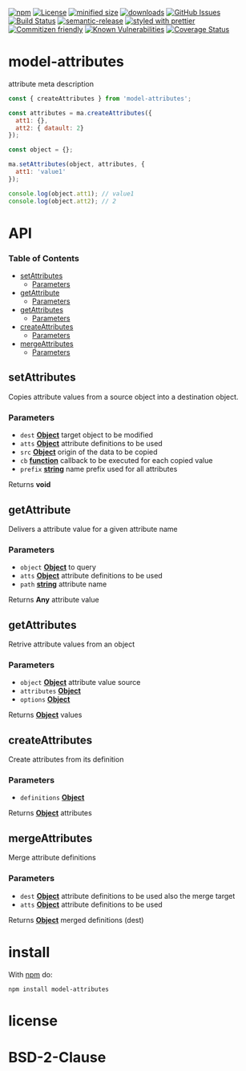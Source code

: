 [![npm](https://img.shields.io/npm/v/model-attributes.svg)](https://www.npmjs.com/package/model-attributes)
[![License](https://img.shields.io/badge/License-BSD%203--Clause-blue.svg)](https://opensource.org/licenses/BSD-3-Clause)
[![minified size](https://badgen.net/bundlephobia/min/model-attributes)](https://bundlephobia.com/result?p=model-attributes)
[![downloads](http://img.shields.io/npm/dm/model-attributes.svg?style=flat-square)](https://npmjs.org/package/model-attributes)
[![GitHub Issues](https://img.shields.io/github/issues/arlac77/model-attributes.svg?style=flat-square)](https://github.com/arlac77/model-attributes/issues)
[![Build Status](https://travis-ci.com/arlac77/model-attributes.svg?branch=master)](https://travis-ci.com/arlac77/model-attributes)
[![semantic-release](https://img.shields.io/badge/%20%20%F0%9F%93%A6%F0%9F%9A%80-semantic--release-e10079.svg)](https://github.com/arlac77/model-attributes.git)
[![styled with prettier](https://img.shields.io/badge/styled_with-prettier-ff69b4.svg)](https://github.com/prettier/prettier)
[![Commitizen friendly](https://img.shields.io/badge/commitizen-friendly-brightgreen.svg)](http://commitizen.github.io/cz-cli/)
[![Known Vulnerabilities](https://snyk.io/test/github/arlac77/model-attributes/badge.svg)](https://snyk.io/test/github/arlac77/model-attributes)
[![Coverage Status](https://coveralls.io/repos/arlac77/model-attributes/badge.svg)](https://coveralls.io/r/arlac77/model-attributes)

# model-attributes

attribute meta description

<!-- skip-example -->

```javascript
const { createAttributes } from 'model-attributes';

const attributes = ma.createAttributes({
  att1: {},
  att2: { datault: 2}
});

const object = {};

ma.setAttributes(object, attributes, {
  att1: 'value1'
});

console.log(object.att1); // value1
console.log(object.att2); // 2
```

# API

<!-- Generated by documentation.js. Update this documentation by updating the source code. -->

### Table of Contents

-   [setAttributes](#setattributes)
    -   [Parameters](#parameters)
-   [getAttribute](#getattribute)
    -   [Parameters](#parameters-1)
-   [getAttributes](#getattributes)
    -   [Parameters](#parameters-2)
-   [createAttributes](#createattributes)
    -   [Parameters](#parameters-3)
-   [mergeAttributes](#mergeattributes)
    -   [Parameters](#parameters-4)

## setAttributes

Copies attribute values from a source object into a destination object.

### Parameters

-   `dest` **[Object](https://developer.mozilla.org/docs/Web/JavaScript/Reference/Global_Objects/Object)** target object to be modified
-   `atts` **[Object](https://developer.mozilla.org/docs/Web/JavaScript/Reference/Global_Objects/Object)** attribute definitions to be used
-   `src` **[Object](https://developer.mozilla.org/docs/Web/JavaScript/Reference/Global_Objects/Object)** origin of the data to be copied
-   `cb` **[function](https://developer.mozilla.org/docs/Web/JavaScript/Reference/Statements/function)** callback to be executed for each copied value
-   `prefix` **[string](https://developer.mozilla.org/docs/Web/JavaScript/Reference/Global_Objects/String)** name prefix used for all attributes

Returns **void** 

## getAttribute

Delivers a attribute value for a given attribute name

### Parameters

-   `object` **[Object](https://developer.mozilla.org/docs/Web/JavaScript/Reference/Global_Objects/Object)** to query
-   `atts` **[Object](https://developer.mozilla.org/docs/Web/JavaScript/Reference/Global_Objects/Object)** attribute definitions to be used
-   `path` **[string](https://developer.mozilla.org/docs/Web/JavaScript/Reference/Global_Objects/String)** attribute name

Returns **Any** attribute value

## getAttributes

Retrive attribute values from an object

### Parameters

-   `object` **[Object](https://developer.mozilla.org/docs/Web/JavaScript/Reference/Global_Objects/Object)** attribute value source
-   `attributes` **[Object](https://developer.mozilla.org/docs/Web/JavaScript/Reference/Global_Objects/Object)** 
-   `options` **[Object](https://developer.mozilla.org/docs/Web/JavaScript/Reference/Global_Objects/Object)** 

Returns **[Object](https://developer.mozilla.org/docs/Web/JavaScript/Reference/Global_Objects/Object)** values

## createAttributes

Create attributes from its definition

### Parameters

-   `definitions` **[Object](https://developer.mozilla.org/docs/Web/JavaScript/Reference/Global_Objects/Object)** 

Returns **[Object](https://developer.mozilla.org/docs/Web/JavaScript/Reference/Global_Objects/Object)** attributes

## mergeAttributes

Merge attribute definitions

### Parameters

-   `dest` **[Object](https://developer.mozilla.org/docs/Web/JavaScript/Reference/Global_Objects/Object)** attribute definitions to be used also the merge target
-   `atts` **[Object](https://developer.mozilla.org/docs/Web/JavaScript/Reference/Global_Objects/Object)** attribute definitions to be used

Returns **[Object](https://developer.mozilla.org/docs/Web/JavaScript/Reference/Global_Objects/Object)** merged definitions (dest)

# install

With [npm](http://npmjs.org) do:

```shell
npm install model-attributes
```

# license

# BSD-2-Clause
